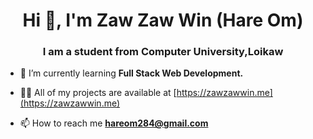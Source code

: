 <h1 align="center">Hi 👋, I'm Zaw Zaw Win (Hare Om)</h1>
<h3 align="center">I am a student from Computer University,Loikaw</h3>



- 🌱 I’m currently learning **Full Stack Web Development.**

- 👨‍💻 All of my projects are available at [https://zawzawwin.me](https://zawzawwin.me)

- 📫 How to reach me **hareom284@gmail.com**

